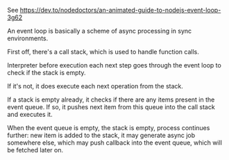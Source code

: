 
See https://dev.to/nodedoctors/an-animated-guide-to-nodejs-event-loop-3g62

An event loop is basically a scheme of async processing in sync environments.

First off, there's a call stack, which is used to handle function calls.

Interpreter before execution each next step goes through the event loop to check if the stack is empty. 

If it's not, it does execute each next operation from the stack. 

If a stack is empty already, it checks if there are any items present in the event queue. If so, it pushes next item from this queue into the call stack and executes it. 

When the event queue is empty, the stack is empty, process continues further: new item is added to the stack, it may generate async job somewhere else, which may push callback into the event queue, which will be fetched later on.




